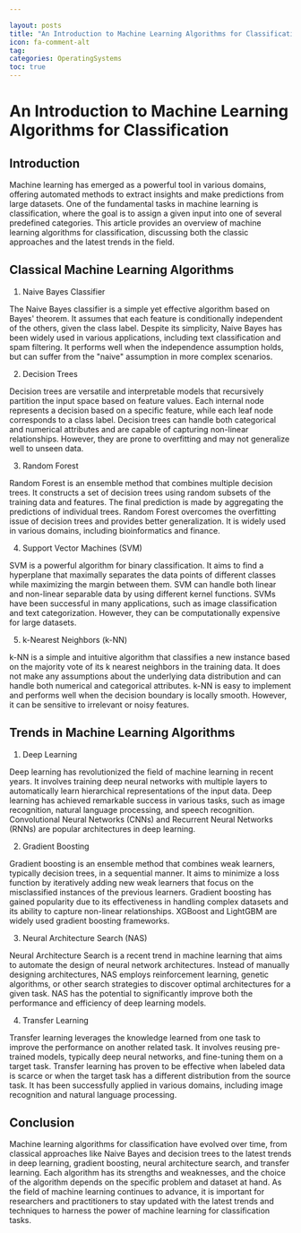 ```yaml
---

layout: posts
title: "An Introduction to Machine Learning Algorithms for Classification"
icon: fa-comment-alt
tag:      
categories: OperatingSystems
toc: true
---
```




# An Introduction to Machine Learning Algorithms for Classification

## Introduction

Machine learning has emerged as a powerful tool in various domains, offering automated methods to extract insights and make predictions from large datasets. One of the fundamental tasks in machine learning is classification, where the goal is to assign a given input into one of several predefined categories. This article provides an overview of machine learning algorithms for classification, discussing both the classic approaches and the latest trends in the field.

## Classical Machine Learning Algorithms

1. Naive Bayes Classifier

The Naive Bayes classifier is a simple yet effective algorithm based on Bayes' theorem. It assumes that each feature is conditionally independent of the others, given the class label. Despite its simplicity, Naive Bayes has been widely used in various applications, including text classification and spam filtering. It performs well when the independence assumption holds, but can suffer from the "naive" assumption in more complex scenarios.

2. Decision Trees

Decision trees are versatile and interpretable models that recursively partition the input space based on feature values. Each internal node represents a decision based on a specific feature, while each leaf node corresponds to a class label. Decision trees can handle both categorical and numerical attributes and are capable of capturing non-linear relationships. However, they are prone to overfitting and may not generalize well to unseen data.

3. Random Forest

Random Forest is an ensemble method that combines multiple decision trees. It constructs a set of decision trees using random subsets of the training data and features. The final prediction is made by aggregating the predictions of individual trees. Random Forest overcomes the overfitting issue of decision trees and provides better generalization. It is widely used in various domains, including bioinformatics and finance.

4. Support Vector Machines (SVM)

SVM is a powerful algorithm for binary classification. It aims to find a hyperplane that maximally separates the data points of different classes while maximizing the margin between them. SVM can handle both linear and non-linear separable data by using different kernel functions. SVMs have been successful in many applications, such as image classification and text categorization. However, they can be computationally expensive for large datasets.

5. k-Nearest Neighbors (k-NN)

k-NN is a simple and intuitive algorithm that classifies a new instance based on the majority vote of its k nearest neighbors in the training data. It does not make any assumptions about the underlying data distribution and can handle both numerical and categorical attributes. k-NN is easy to implement and performs well when the decision boundary is locally smooth. However, it can be sensitive to irrelevant or noisy features.

## Trends in Machine Learning Algorithms

1. Deep Learning

Deep learning has revolutionized the field of machine learning in recent years. It involves training deep neural networks with multiple layers to automatically learn hierarchical representations of the input data. Deep learning has achieved remarkable success in various tasks, such as image recognition, natural language processing, and speech recognition. Convolutional Neural Networks (CNNs) and Recurrent Neural Networks (RNNs) are popular architectures in deep learning.

2. Gradient Boosting

Gradient boosting is an ensemble method that combines weak learners, typically decision trees, in a sequential manner. It aims to minimize a loss function by iteratively adding new weak learners that focus on the misclassified instances of the previous learners. Gradient boosting has gained popularity due to its effectiveness in handling complex datasets and its ability to capture non-linear relationships. XGBoost and LightGBM are widely used gradient boosting frameworks.

3. Neural Architecture Search (NAS)

Neural Architecture Search is a recent trend in machine learning that aims to automate the design of neural network architectures. Instead of manually designing architectures, NAS employs reinforcement learning, genetic algorithms, or other search strategies to discover optimal architectures for a given task. NAS has the potential to significantly improve both the performance and efficiency of deep learning models.

4. Transfer Learning

Transfer learning leverages the knowledge learned from one task to improve the performance on another related task. It involves reusing pre-trained models, typically deep neural networks, and fine-tuning them on a target task. Transfer learning has proven to be effective when labeled data is scarce or when the target task has a different distribution from the source task. It has been successfully applied in various domains, including image recognition and natural language processing.

## Conclusion

Machine learning algorithms for classification have evolved over time, from classical approaches like Naive Bayes and decision trees to the latest trends in deep learning, gradient boosting, neural architecture search, and transfer learning. Each algorithm has its strengths and weaknesses, and the choice of the algorithm depends on the specific problem and dataset at hand. As the field of machine learning continues to advance, it is important for researchers and practitioners to stay updated with the latest trends and techniques to harness the power of machine learning for classification tasks.